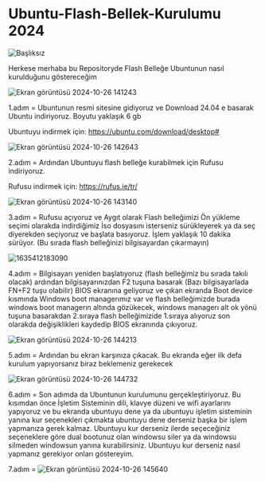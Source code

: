 # Ubuntu-Flash-Bellek-Kurulumu 2024
![Başlıksız](https://github.com/user-attachments/assets/40661230-0aa5-4be5-9c1a-27116bd08898)

Herkese merhaba bu Repositoryde Flash Belleğe Ubuntunun nasıl kurulduğunu göstereceğim


 ![Ekran görüntüsü 2024-10-26 141243](https://github.com/user-attachments/assets/892bfad4-faa3-4a0f-9a90-5681e70bd502)

1.adım = Ubuntunun resmi sitesine gidiyoruz ve Download 24.04 e basarak Ubuntu indiriyoruz. Boyutu yaklaşık 6 gb

Ubuntuyu indirmek için: https://ubuntu.com/download/desktop#

![Ekran görüntüsü 2024-10-26 142643](https://github.com/user-attachments/assets/ba933d95-629d-44f5-a7ec-cd4247c66fe3)

2.adım = Ardından Ubuntuyu flash belleğe kurabilmek için Rufusu indiriyoruz.

Rufusu indirmek için: https://rufus.ie/tr/ 

![Ekran görüntüsü 2024-10-26 143140](https://github.com/user-attachments/assets/2f5c7fde-a00e-4e54-ab47-c125a5ac98b7)

3.adım = Rufusu açıyoruz ve Aygıt olarak Flash belleğimizi Ön yükleme seçimi olarakda indirdiğimiz İso dosyasını isterseniz sürükleyerek ya da seç diyerekden seçiyoruz ve başlata basıyoruz. İşlem yaklaşık 10 dakika sürüyor. (Bu sırada flash belleğinizi bilgisayardan çıkarmayın)

![1635412183090](https://github.com/user-attachments/assets/56d1722f-8f23-412f-bfcc-a97f4e1892cb)

4.adım = Bilgisayarı yeniden başlatıyoruz (flash belleğimiz bu sırada takılı olacak) ardından bilgisayarınızdan F2 tuşuna basarak (Bazı bilgisayarlada FN+F2 tuşu olabilir) BIOS ekranına geliyoruz ve çıkan ekranda Boot device kısmında Windows boot managerımız var ve flash belleğimizde burada windows boot managerın altında gözükecek, windows managerı alt ok yönü tuşuna basarakdan 2.sıraya flash belleğimizide 1.sıraya alıyoruz son olarakda değişiklikleri kaydedip BIOS ekranında çıkıyoruz. 

![Ekran görüntüsü 2024-10-26 144213](https://github.com/user-attachments/assets/e0951584-a2dd-4259-82d0-ee0f226fefb0)

5.adım = Ardından bu ekran karşınıza çıkacak. Bu ekranda eğer ilk defa kurulum yapıyorsanız biraz beklemeniz gerekecek

![Ekran görüntüsü 2024-10-26 144732](https://github.com/user-attachments/assets/b1a86f1f-5392-4b21-88af-518c7963561f)

6.adım = Son adımda da Ubuntunun kurulumunu gerçekleştiriyoruz. Bu kısımdan önce İşletim Sisteminin dili, klavye düzeni ve wifi ayarlarını yapıyoruz ve bu ekranda ubuntuyu dene ya da ubuntuyu işletim sisteminin yanına kur seçenekleri çıkmakta ubuntuyu dene derseniz başka bir işlem yapmanıza gerek kalmaz. Ubuntuyu kur derseniz ilerde seçeceğiniz seçeneklere göre dual bootunuz olan windowsu siler ya da windowsu silmeden windowsun yanına kurabilirsiniz. Ubuntuyu kur derseniz nasıl yapmanız gerekiyor onları göstereyim.

7.adım =  ![Ekran görüntüsü 2024-10-26 145640](https://github.com/user-attachments/assets/16f7143e-c1a1-458e-add6-4ca3a482b5d4)





